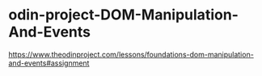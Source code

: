 # odin-project-DOM-Manipulation-And-Events
https://www.theodinproject.com/lessons/foundations-dom-manipulation-and-events#assignment
